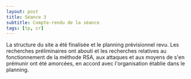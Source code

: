 ```yaml
---
layout: post
title: Séance 3
subtitle: Compte-rendu de la séance
tags: [tp, cr]
---
```


La structure du site a été finalisée et le planning prévisionnel revu.
Les recherches préliminaires ont abouti et les recherches relatives au fonctionnement de la méthode RSA, aux attaques et aux moyens de s'en prémunir ont été amorcées, en accord avec l'organisation établie dans le planning.
